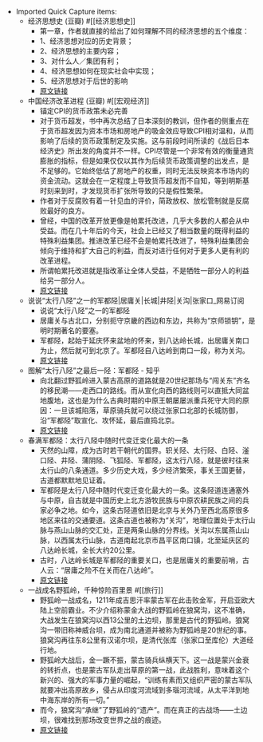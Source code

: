 - Imported Quick Capture items:
    - 经济思想史 (豆瓣)  #[[经济思想史]]
        - 第一章，作者就直接的给出了如何理解不同的经济思想的五个维度：  
        - 1、经济思想对应的历史背景；  
        - 2、经济思想的主要内容；  
        - 3、对什么人／集团有利；  
        - 4、经济思想如何在现实社会中实现；  
        - 5、经济思想对于后世的影响
        - [原文链接](http://book.douban.com/subject/2985723/)
    - 中国经济改革进程 (豆瓣)  #[[宏观经济]]
        - 锚定CPI的货币政策未必完善
        - 对于货币超发，书中再次总结了日本深刻的教训，但作者的侧重点在于货币超发因为资本市场和房地产的吸金效应导致CPI相对温和，从而影响了后续的货币政策制定及实施。这与前段时间所读的《战后日本经济史》所出发的角度并不一样。CPI尽管是一个非常有效的衡量通货膨胀的指标，但是如果仅仅以其作为后续货币政策调整的出发点，是不足够的。它始终低估了房地产的权重，同时无法反映资本市场内的资金流动。这就会在一定程度上导致货币超发而不自知，等到明斯基时刻来到时，才发现货币扩张所导致的只是假性繁荣。
        - 作者对于反腐败有着一针见血的评价，简政放权、放松管制就是反腐败最好的良方。
        - 曾经，中国的改革开放更像是帕累托改进，几乎大多数的人都会从中受益。而在几十年后的今天，社会上已经又了相当数量的既得利益的特殊利益集团。推进改革已经不会是帕累托改进了，特殊利益集团会倾向于维持和扩大自己的利益，而反对进行任何对于更多人更有利的改革进程。
        - 所谓帕累托改进就是指改革让全体人受益，不是牺牲一部分人的利益给另一部分人。
        - [原文链接](https://book.douban.com/subject/30344136/)
    - 说说“太行八陉”之一的军都陉|居庸关|长城|井陉|关沟|张家口_网易订阅
        - 说说“太行八陉”之一的军都陉
        - 居庸关与古北口，分别扼守京畿的西边和东边，共称为“京师锁钥”，是明时期著名的要塞。
        - 军都陉，起始于延庆怀来盆地的怀来，到八达岭长城，出居庸关南口为止，然后就可到北京了。军都陉自八达岭到南口一段，称为关沟。  
        - [原文链接](https://www.163.com/dy/article/HE3DFH5C055339UE.html)
    - 图解“太行八陉”之最后一陉：军都陉 - 知乎
        - 向北翻过野狐岭进入蒙古高原的道路就是20世纪那场与“闯关东”齐名的移民潮——走西口的路线。而从宣化向西的路线则可以直抵大同盆地腹地，这也是为什么古典时期的中原王朝屡屡派重兵死守大同的原因：一旦该城陷落，草原骑兵就可以绕过张家口北部的长城防御，沿“军都陉”取宣化、攻怀延，最后直捣北京。
        - [原文链接](https://zhuanlan.zhihu.com/p/108043868)
    - 春满军都陉：太行八陉中随时代变迁变化最大的一条
        - 天然的山障，成为古时若干朝代的国界。轵关陉、太行陉、白陉、滏口陉、井陉、蒲阴陉、飞狐陉、军都陉，这太行八陉，就是彼时往来太行山的八条通道。多少历史大戏，多少经济繁荣，事关王国更替，古道都默默地见证着。
        - 军都陉是太行八陉中随时代变迁变化最大的一条。这条陉道连通塞外与中原，自古就是中国历史上北方游牧民族与中原农耕民族之间的兵家必争之地。如今，这条古陉道依旧是北京与关外乃至西北高原很多地区来往的交通要道。这条古道也被称为“关沟”，地理位置处于太行山脉与燕山山脉的交汇处，正是两条山脉的分界线。关沟以东属燕山山脉，以西属太行山脉，古道南起北京市昌平区南口镇，北至延庆区的八达岭长城，全长大约20公里。
        - 古时，八达岭长城是军都陉的重要关口，也是居庸关的重要前哨，古人云：“居庸之险不在关而在八达岭”。
        - [原文链接](https://www.visitbeijing.com.cn/article/47QkYtxQWNf)
    - 一战成名野狐岭，千种惊险百里景  #[[旅行]]
        - 野狐岭一战成名，1211年成吉思汗率蒙古军在此击败金军，开启亚欧大陆上空前霸业。不少介绍称蒙金大战的野狐岭在狼窝沟，这不准确，大战发生在狼窝沟以西13公里的土边坝，那里是古代的野狐岭。狼窝沟一带旧称神威台坝，成为南北通道并被称为野狐岭是20世纪的事。狼窝沟再往东8公里有汉诺尔坝，是清代张库（张家口至库伦）大道经行地。
        - 野狐岭大战后，金一蹶不振，蒙古骑兵纵横天下。这一战是蒙兴金衰的转折点，也是蒙古军队走出草原的第一战，此战胜利，意味着这个新兴的、强大的军事力量的崛起，“训练有素而又组织严密的蒙古军队就要冲出高原故乡，侵占从印度河流域到多瑙河流域，从太平洋到地中海东岸的所有一切。”
        - 而今，狼窝沟“承继”了野狐岭的“遗产”。而在真正的古战场——土边坝，很难找到那场改变世界之战的痕迹。
        - [原文链接](http://www.news.cn/mrdx/2023-01/13/c_1310690536.htm)
